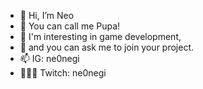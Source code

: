 - 👋 Hi, I’m Neo
- 👾 You can call me Pupa!
- 💫 I'm interesting in game development, 
- 🌻 and you can ask me to join your project.
- 📫 IG: ne0negi
- 🧚🏻‍♀️ Twitch: ne0negi
 <!-- 🌱 I’m currently learning --->
<!---
IssadaornNK/IssadaornNK is a ✨ special ✨ repository because its `README.md` (this file) appears on your GitHub profile.
You can click the Preview link to take a look at your changes.
--->
